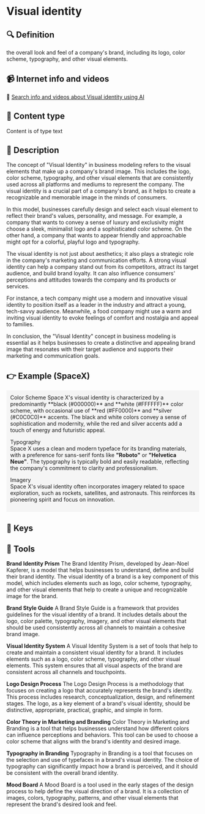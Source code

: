 
# Visual identity


## 🔍 Definition
the overall look and feel of a company's brand, including its logo, color scheme, typography, and other visual elements.


## 📹 Internet info and videos
🤖 [Search info and videos about Visual identity using AI](https://www.perplexity.ai/search?q=videos+about+Visual+identity:+the+overall+look+and+feel+of+a+company's+brand,+including+its+logo,+color+scheme,+typography,+and+other+visual+elements.
)

## 📰 Content type 
Content is of type text

## 📖 Description
The concept of "Visual Identity" in business modeling refers to the visual elements that make up a company's brand image. This includes the logo, color scheme, typography, and other visual elements that are consistently used across all platforms and mediums to represent the company. The visual identity is a crucial part of a company's brand, as it helps to create a recognizable and memorable image in the minds of consumers.

In this model, businesses carefully design and select each visual element to reflect their brand's values, personality, and message. For example, a company that wants to convey a sense of luxury and exclusivity might choose a sleek, minimalist logo and a sophisticated color scheme. On the other hand, a company that wants to appear friendly and approachable might opt for a colorful, playful logo and typography.

The visual identity is not just about aesthetics; it also plays a strategic role in the company's marketing and communication efforts. A strong visual identity can help a company stand out from its competitors, attract its target audience, and build brand loyalty. It can also influence consumers' perceptions and attitudes towards the company and its products or services.

For instance, a tech company might use a modern and innovative visual identity to position itself as a leader in the industry and attract a young, tech-savvy audience. Meanwhile, a food company might use a warm and inviting visual identity to evoke feelings of comfort and nostalgia and appeal to families.

In conclusion, the "Visual Identity" concept in business modeling is essential as it helps businesses to create a distinctive and appealing brand image that resonates with their target audience and supports their marketing and communication goals.

## 👉 Example (SpaceX)

<div style="background-color: #f5f5f5; padding: 10px;">Color Scheme  
Space X's visual identity is characterized by a predominantly **black (#000000)** and **white (#FFFFFF)** color scheme, with occasional use of **red (#FF0000)** and **silver (#C0C0C0)** accents. The black and white colors convey a sense of sophistication and modernity, while the red and silver accents add a touch of energy and futuristic appeal.

Typography  
Space X uses a clean and modern typeface for its branding materials, with a preference for sans-serif fonts like **"Roboto"** or **"Helvetica Neue"**. The typography is typically bold and easily readable, reflecting the company's commitment to clarity and professionalism.

Imagery  
Space X's visual identity often incorporates imagery related to space exploration, such as rockets, satellites, and astronauts. This reinforces its pioneering spirit and focus on innovation.

</div>

## 🔑 Keys



## 🧰 Tools
**Brand Identity Prism**
The Brand Identity Prism, developed by Jean-Noel Kapferer, is a model that helps businesses to understand, define and build their brand identity. The visual identity of a brand is a key component of this model, which includes elements such as logo, color scheme, typography, and other visual elements that help to create a unique and recognizable image for the brand.

**Brand Style Guide**
A Brand Style Guide is a framework that provides guidelines for the visual identity of a brand. It includes details about the logo, color palette, typography, imagery, and other visual elements that should be used consistently across all channels to maintain a cohesive brand image.

**Visual Identity System**
A Visual Identity System is a set of tools that help to create and maintain a consistent visual identity for a brand. It includes elements such as a logo, color scheme, typography, and other visual elements. This system ensures that all visual aspects of the brand are consistent across all channels and touchpoints.

**Logo Design Process**
The Logo Design Process is a methodology that focuses on creating a logo that accurately represents the brand's identity. This process includes research, conceptualization, design, and refinement stages. The logo, as a key element of a brand's visual identity, should be distinctive, appropriate, practical, graphic, and simple in form.

**Color Theory in Marketing and Branding**
Color Theory in Marketing and Branding is a tool that helps businesses understand how different colors can influence perceptions and behaviors. This tool can be used to choose a color scheme that aligns with the brand's identity and desired image.

**Typography in Branding**
Typography in Branding is a tool that focuses on the selection and use of typefaces in a brand's visual identity. The choice of typography can significantly impact how a brand is perceived, and it should be consistent with the overall brand identity.

**Mood Board**
A Mood Board is a tool used in the early stages of the design process to help define the visual direction of a brand. It is a collection of images, colors, typography, patterns, and other visual elements that represent the brand's desired look and feel.
